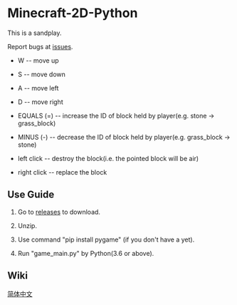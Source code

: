 # Minecraft-2D-Python
This is a sandplay. 

Report bugs at [issues](https://github.com/QWERTY770/Minecraft-2D-Python/issues).

- W -- move up

- S -- move down

- A -- move left

- D -- move right

- EQUALS (=) -- increase the ID of block held by player(e.g. stone -> grass_block)

- MINUS (-) -- decrease the ID of block held by player(e.g. grass_block -> stone)

- left click -- destroy the block(i.e. the pointed block will be air)

- right click -- replace the block

## Use Guide

1. Go to [releases](https://github.com/QWERTY770/Minecraft-2D-Python/releases) to download.

2. Unzip.

3. Use command "pip install pygame" (if you don't have a yet).

4. Run "game_main.py" by Python(3.6 or above).

## Wiki
[简体中文](https://minecraft2d.fandom.com/zh/wiki/)

